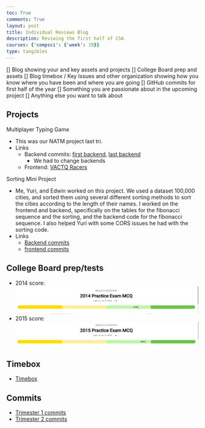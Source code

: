 ```yaml
---
toc: True
comments: True
layout: post
title: Individual Reviews Blog
description: Reviwing the first half of CSA
courses: {'compsci': {'week': 19}}
type: tangibles
---
```


[] Blog showing your and  key assets and projects
[] College Board prep and assets
[] Blog timebox / Key Issues and other organization showing how you know where you have been and where you are going 
[] GitHub commits for first half of the year
[] Something you are passionate about in the upcoming project
[] Anything else you want to talk about

## Projects
Multiplayer Typing Game
* This was our NATM project last tri. 
* Links
    * Backend commits: [first backend](https://github.com/BobTheFarmer/VACTQ-Backend/graphs/contributors?from=2023-09-24&to=2024-01-17&type=c), [last backend](https://github.com/BobTheFarmer/VACTQ-Backend4/graphs/contributors?from=2023-09-24&to=2024-01-17&type=c)
        * We had to change backends
    * Frontend: [VACTQ Racers](https://bobthefarmer.github.io/VACTQ-Typing-Game/)

Sorting Mini Project
* Me, Yuri, and Edwin worked on this project. We used a dataset 100,000 cities, and sorted them using several different sorting methods to sort the cities according to the length of their names. I worked on the frontend and backend, specifically on the tables for the fibonacci sequence and the sorting, and the backend code for the fibonacci sequence. I also helped Yuri with some CORS issues he had with the sorting code.
* Links
    * [Backend commits](https://github.com/SortingMiniProject/SpotifyBackend/graphs/contributors)
    * [frontend commits](https://github.com/SortingMiniProject/frontend/graphs/contributors)

## College Board prep/tests
* 2014 score: ![CB Score for 2014](https://github.com/VINERAJ/CSAblog2.0/blob/main/images/2014_score.png?raw=true)
* 2015 score: ![CB Score for 2015](https://github.com/VINERAJ/CSAblog2.0/blob/main/images/score_2015.png?raw=true)

## Timebox
* [Timebox](https://vineraj.github.io/CSAblog2.0/AD_compsci.html)

## Commits
* [Trimester 1 commits](https://github.com/VINERAJ/CSAblog/commits/main/)
* [Trimester 2 commits](https://github.com/VINERAJ/CSAblog2.0/commits/main/)
